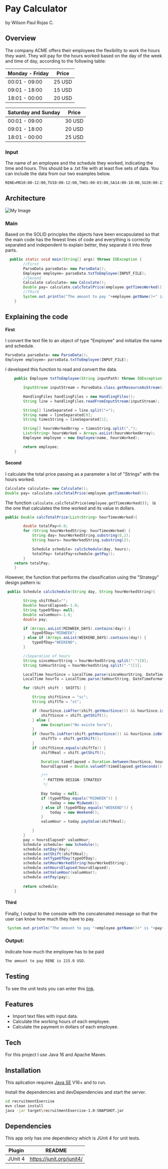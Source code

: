 # Pay Calculator
by Wilson Paul Rojas C.

## Overview
The company ACME offers their employees the flexibility to work the hours they want. They will pay for the hours worked based on the day of the week and time of day, according to the following table:


| Monday - Friday | Price |
| ------ | ------ |
| 00:01 - 09:00 | 25 USD |
| 09:01 - 18:00 | 15 USD |
| 18:01 - 00:00 | 20 USD |


| Saturday and Sunday | Price |
| ------ | ------ |
| 00:01 - 09:00 | 30 USD |
| 09:01 - 18:00 | 20 USD |
| 18:01 - 00:00 | 25 USD |

### Input
The name of an employee and the schedule they worked, indicating the time and hours. This should be a .txt file with at least five sets of data. You can include the data from our two examples below.

```txt
RENE=MO10:00-12:00,TU10:00-12:00,TH01:00-03:00,SA14:00-18:00,SU20:00-21:00
```
## Architecture
![My Image](image1.png)
### Main
Based on the SOLID principles the objects have been encapsulated so that the main code has the fewest lines of code and everything is correctly separated and independent to explain better, they separate it into three parts.
```java
  public static void main(String[] args) throws IOException {
        //First
        ParseData parseData= new ParseData();
        Employee employee= parseData.txtToEmployee(INPUT_FILE);
        //Second
        Calculate calculate= new Calculate();
        Double pay= calculate.calcTotalPrice(employee.getTimesWorked());
        //Third
        System.out.println("The amount to pay "+employee.getName()+" is "+pay+" USD.");
    }
```
## Explaining the code
#### First
I convert the text file to an object of type "Employee" and initialize the name and schedule.
```java
ParseData parseData= new ParseData();
Employee employee= parseData.txtToEmployee(INPUT_FILE);
```
I developed this function to read and convert the data.
```java
    public Employee txtToEmployee(String inputPath) throws IOException {

        InputStream inputStream = ParseData.class.getResourceAsStream(inputPath);

        HandlingFiles handlingFiles = new HandlingFiles();
        String line = handlingFiles.readFromInputStream(inputStream);

        String[] lineSeparated = line.split("=");
        String name = lineSeparated[0];
        String timesString = lineSeparated[1];

        String[] hoursWorkedArray = timesString.split(",");
        List<String> hoursWorked = Arrays.asList(hoursWorkedArray);
        Employee employee = new Employee(name, hoursWorked);

        return employee;
    }
```
#### Second
I calculate the total price passing as a parameter a list of "Strings" with the hours worked.
```java
Calculate calculate= new Calculate();
Double pay= calculate.calcTotalPrice(employee.getTimesWorked());
```
The function  ```calculate.calcTotalPrice(employee.getTimesWorked()); ``` is the one that calculates the time worked and its value in dollars.

```java
public Double calcTotalPrice(List<String> hourTimesWorked){

        double totalPay=0.0;
        for (String hourWorkedString: hourTimesWorked) {
            String day= hourWorkedString.substring(0,2);
            String hours= hourWorkedString.substring(2);

            Schedule schedule= calcSchedule(day, hours);
            totalPay= totalPay+schedule.getPay();
        }
    return totalPay;
    }
```
However, the function that performs the classification using the "Strategy" design pattern is:
```java
 public Schedule calcSchedule(String day, String hourWorkedString){

        String shiftReal="";
        Double hoursElapsed=-1.0;
        String typeOfDay= null;
        Double valueHour=-1.0;
        double pay;

        if (Arrays.asList(MIDWEEK_DAYS).contains(day)) {
            typeOfDay="MIDWEEK";
        } else if (Arrays.asList(WEEKEND_DAYS).contains(day)) {
            typeOfDay="WEEKEND";
        }

        //Separation of hours
        String sinceHourString = hourWorkedString.split("-")[0];
        String toHourString = hourWorkedString.split("-")[1];

        LocalTime hourSince = LocalTime.parse(sinceHourString, DateTimeFormatter.ISO_TIME);
        LocalTime hourTo = LocalTime.parse(toHourString, DateTimeFormatter.ISO_TIME);

        for (Shift shift : SHIFTS) {

            String shiftSince = "sc";
            String shiftTo = "st";

            if (hourSince.isAfter(shift.getHourSince()) && hourSince.isBefore(shift.getHourTo())) {
                shiftSince = shift.getShift();
            } else {
                new Exception("No existe hora");
            }
            if (hourTo.isAfter(shift.getHourSince()) && hourSince.isBefore(shift.getHourTo())) {
                shiftTo = shift.getShift();
            }
            if (shiftSince.equals(shiftTo)) {
                shiftReal = shift.getShift();

                Duration timeElapsed = Duration.between(hourSince, hourTo);
                hoursElapsed = Double.valueOf(timeElapsed.getSeconds() / 3600.0);

                /**
                 * PATTERN DESIGN: STRATEGY
                 */

                Day today = null;
                if (typeOfDay.equals("MIDWEEK")) {
                    today = new Midweek();
                } else if (typeOfDay.equals("WEEKEND")) {
                    today = new Weekend();
                }
                valueHour = today.payValue(shiftReal);

            }
        }
        pay = hoursElapsed* valueHour;
        Schedule schedule= new Schedule();
        schedule.setDay(day);
        schedule.setShift(shiftReal);
        schedule.setTypeOfDay(typeOfDay);
        schedule.setHourWorkedString(hourWorkedString);
        schedule.setHoursElapsed(hoursElapsed);
        schedule.setValueHour(valueHour);
        schedule.setPay(pay);
        
        return schedule;
    }
```
#### Third
Finally, I output to the console with the concatenated message so that the user can know how much they have to pay.
```java
 System.out.println("The amount to pay "+employee.getName()+" is "+pay+" USD.");
```
### Output: 
Indicate how much the employee has to be paid
```sh
The amount to pay RENE is 215.0 USD.
```

## Testing

To see the unit tests you can enter this [link](https://github.com/paulrcam12/payCalculator/tree/main/src/test/java/com/paulrcam).


## Features

- Import text files with input data.
- Calculate the working hours of each employee.
- Calculate the payment in dollars of each employee.



## Tech

For this project I use Java 16 and Apache Maven.


## Installation


This aplication requires [Java SE](https://www.oracle.com/java/technologies/java-se-glance.html) V16+ and to run.

Install the dependencies and devDependencies and start the server.

```sh
cd recruitmentExercise
mvn clean install
java -jar target\recruitmentExercise-1.0-SNAPSHOT.jar
```

## Dependencies

This app only has one dependency which is JUnit 4 for unit tests.

| Plugin | README |
| ------ | ------ |
| JUnit 4 | https://junit.org/junit4/ |







